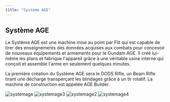 ```yaml
---
title: "Système AGE"
---
```


Système AGE
-----------

Le Système AGE est une machine mise au point par Flit qui est capable de tirer des enseignements des données acquises aux combats pour concevoir de nouveaux équipements et armements pour le Gundam AGE. Il créé lui-même les plans et fabrique l'appareil grâce à une véritable usine interne qui conçoit et assemble l'arme en seulement quelques minutes. 


La première création du Système AGE sera le DODS Rifle, un Beam Rifle tirant une décharge transperçant les blindages grâce à un tir rotatif. La machine de construction est appelée AGE Builder.


![systemage](/images/stories/saga/gundamage/tech/systemage.jpg) ![systemage3](/images/stories/saga/gundamage/tech/systemage3.jpg) ![systemage2](/images/stories/saga/gundamage/tech/systemage2.jpg) ![systemage4](/images/stories/saga/gundamage/tech/systemage4.jpg)


